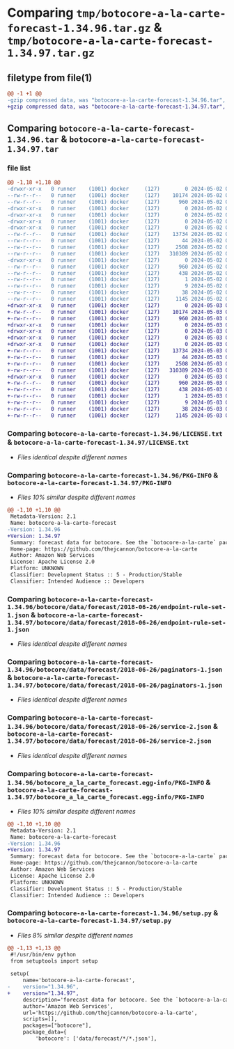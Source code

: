 # Comparing `tmp/botocore-a-la-carte-forecast-1.34.96.tar.gz` & `tmp/botocore-a-la-carte-forecast-1.34.97.tar.gz`

## filetype from file(1)

```diff
@@ -1 +1 @@
-gzip compressed data, was "botocore-a-la-carte-forecast-1.34.96.tar", last modified: Thu May  2 01:01:26 2024, max compression
+gzip compressed data, was "botocore-a-la-carte-forecast-1.34.97.tar", last modified: Fri May  3 01:04:44 2024, max compression
```

## Comparing `botocore-a-la-carte-forecast-1.34.96.tar` & `botocore-a-la-carte-forecast-1.34.97.tar`

### file list

```diff
@@ -1,18 +1,18 @@
-drwxr-xr-x   0 runner    (1001) docker     (127)        0 2024-05-02 01:01:26.761082 botocore-a-la-carte-forecast-1.34.96/
--rw-r--r--   0 runner    (1001) docker     (127)    10174 2024-05-02 01:01:26.000000 botocore-a-la-carte-forecast-1.34.96/LICENSE.txt
--rw-r--r--   0 runner    (1001) docker     (127)      960 2024-05-02 01:01:26.761082 botocore-a-la-carte-forecast-1.34.96/PKG-INFO
-drwxr-xr-x   0 runner    (1001) docker     (127)        0 2024-05-02 01:01:26.761082 botocore-a-la-carte-forecast-1.34.96/botocore/
-drwxr-xr-x   0 runner    (1001) docker     (127)        0 2024-05-02 01:01:26.761082 botocore-a-la-carte-forecast-1.34.96/botocore/data/
-drwxr-xr-x   0 runner    (1001) docker     (127)        0 2024-05-02 01:01:26.761082 botocore-a-la-carte-forecast-1.34.96/botocore/data/forecast/
-drwxr-xr-x   0 runner    (1001) docker     (127)        0 2024-05-02 01:01:26.761082 botocore-a-la-carte-forecast-1.34.96/botocore/data/forecast/2018-06-26/
--rw-r--r--   0 runner    (1001) docker     (127)    13734 2024-05-02 01:01:05.000000 botocore-a-la-carte-forecast-1.34.96/botocore/data/forecast/2018-06-26/endpoint-rule-set-1.json
--rw-r--r--   0 runner    (1001) docker     (127)       44 2024-05-02 01:01:05.000000 botocore-a-la-carte-forecast-1.34.96/botocore/data/forecast/2018-06-26/examples-1.json
--rw-r--r--   0 runner    (1001) docker     (127)     2508 2024-05-02 01:01:05.000000 botocore-a-la-carte-forecast-1.34.96/botocore/data/forecast/2018-06-26/paginators-1.json
--rw-r--r--   0 runner    (1001) docker     (127)   310389 2024-05-02 01:01:05.000000 botocore-a-la-carte-forecast-1.34.96/botocore/data/forecast/2018-06-26/service-2.json
-drwxr-xr-x   0 runner    (1001) docker     (127)        0 2024-05-02 01:01:26.761082 botocore-a-la-carte-forecast-1.34.96/botocore_a_la_carte_forecast.egg-info/
--rw-r--r--   0 runner    (1001) docker     (127)      960 2024-05-02 01:01:26.000000 botocore-a-la-carte-forecast-1.34.96/botocore_a_la_carte_forecast.egg-info/PKG-INFO
--rw-r--r--   0 runner    (1001) docker     (127)      438 2024-05-02 01:01:26.000000 botocore-a-la-carte-forecast-1.34.96/botocore_a_la_carte_forecast.egg-info/SOURCES.txt
--rw-r--r--   0 runner    (1001) docker     (127)        1 2024-05-02 01:01:26.000000 botocore-a-la-carte-forecast-1.34.96/botocore_a_la_carte_forecast.egg-info/dependency_links.txt
--rw-r--r--   0 runner    (1001) docker     (127)        9 2024-05-02 01:01:26.000000 botocore-a-la-carte-forecast-1.34.96/botocore_a_la_carte_forecast.egg-info/top_level.txt
--rw-r--r--   0 runner    (1001) docker     (127)       38 2024-05-02 01:01:26.761082 botocore-a-la-carte-forecast-1.34.96/setup.cfg
--rw-r--r--   0 runner    (1001) docker     (127)     1145 2024-05-02 01:01:26.000000 botocore-a-la-carte-forecast-1.34.96/setup.py
+drwxr-xr-x   0 runner    (1001) docker     (127)        0 2024-05-03 01:04:44.811524 botocore-a-la-carte-forecast-1.34.97/
+-rw-r--r--   0 runner    (1001) docker     (127)    10174 2024-05-03 01:04:44.000000 botocore-a-la-carte-forecast-1.34.97/LICENSE.txt
+-rw-r--r--   0 runner    (1001) docker     (127)      960 2024-05-03 01:04:44.811524 botocore-a-la-carte-forecast-1.34.97/PKG-INFO
+drwxr-xr-x   0 runner    (1001) docker     (127)        0 2024-05-03 01:04:44.811524 botocore-a-la-carte-forecast-1.34.97/botocore/
+drwxr-xr-x   0 runner    (1001) docker     (127)        0 2024-05-03 01:04:44.811524 botocore-a-la-carte-forecast-1.34.97/botocore/data/
+drwxr-xr-x   0 runner    (1001) docker     (127)        0 2024-05-03 01:04:44.811524 botocore-a-la-carte-forecast-1.34.97/botocore/data/forecast/
+drwxr-xr-x   0 runner    (1001) docker     (127)        0 2024-05-03 01:04:44.811524 botocore-a-la-carte-forecast-1.34.97/botocore/data/forecast/2018-06-26/
+-rw-r--r--   0 runner    (1001) docker     (127)    13734 2024-05-03 01:04:25.000000 botocore-a-la-carte-forecast-1.34.97/botocore/data/forecast/2018-06-26/endpoint-rule-set-1.json
+-rw-r--r--   0 runner    (1001) docker     (127)       44 2024-05-03 01:04:25.000000 botocore-a-la-carte-forecast-1.34.97/botocore/data/forecast/2018-06-26/examples-1.json
+-rw-r--r--   0 runner    (1001) docker     (127)     2508 2024-05-03 01:04:25.000000 botocore-a-la-carte-forecast-1.34.97/botocore/data/forecast/2018-06-26/paginators-1.json
+-rw-r--r--   0 runner    (1001) docker     (127)   310389 2024-05-03 01:04:25.000000 botocore-a-la-carte-forecast-1.34.97/botocore/data/forecast/2018-06-26/service-2.json
+drwxr-xr-x   0 runner    (1001) docker     (127)        0 2024-05-03 01:04:44.811524 botocore-a-la-carte-forecast-1.34.97/botocore_a_la_carte_forecast.egg-info/
+-rw-r--r--   0 runner    (1001) docker     (127)      960 2024-05-03 01:04:44.000000 botocore-a-la-carte-forecast-1.34.97/botocore_a_la_carte_forecast.egg-info/PKG-INFO
+-rw-r--r--   0 runner    (1001) docker     (127)      438 2024-05-03 01:04:44.000000 botocore-a-la-carte-forecast-1.34.97/botocore_a_la_carte_forecast.egg-info/SOURCES.txt
+-rw-r--r--   0 runner    (1001) docker     (127)        1 2024-05-03 01:04:44.000000 botocore-a-la-carte-forecast-1.34.97/botocore_a_la_carte_forecast.egg-info/dependency_links.txt
+-rw-r--r--   0 runner    (1001) docker     (127)        9 2024-05-03 01:04:44.000000 botocore-a-la-carte-forecast-1.34.97/botocore_a_la_carte_forecast.egg-info/top_level.txt
+-rw-r--r--   0 runner    (1001) docker     (127)       38 2024-05-03 01:04:44.811524 botocore-a-la-carte-forecast-1.34.97/setup.cfg
+-rw-r--r--   0 runner    (1001) docker     (127)     1145 2024-05-03 01:04:44.000000 botocore-a-la-carte-forecast-1.34.97/setup.py
```

### Comparing `botocore-a-la-carte-forecast-1.34.96/LICENSE.txt` & `botocore-a-la-carte-forecast-1.34.97/LICENSE.txt`

 * *Files identical despite different names*

### Comparing `botocore-a-la-carte-forecast-1.34.96/PKG-INFO` & `botocore-a-la-carte-forecast-1.34.97/PKG-INFO`

 * *Files 10% similar despite different names*

```diff
@@ -1,10 +1,10 @@
 Metadata-Version: 2.1
 Name: botocore-a-la-carte-forecast
-Version: 1.34.96
+Version: 1.34.97
 Summary: forecast data for botocore. See the `botocore-a-la-carte` package for more info.
 Home-page: https://github.com/thejcannon/botocore-a-la-carte
 Author: Amazon Web Services
 License: Apache License 2.0
 Platform: UNKNOWN
 Classifier: Development Status :: 5 - Production/Stable
 Classifier: Intended Audience :: Developers
```

### Comparing `botocore-a-la-carte-forecast-1.34.96/botocore/data/forecast/2018-06-26/endpoint-rule-set-1.json` & `botocore-a-la-carte-forecast-1.34.97/botocore/data/forecast/2018-06-26/endpoint-rule-set-1.json`

 * *Files identical despite different names*

### Comparing `botocore-a-la-carte-forecast-1.34.96/botocore/data/forecast/2018-06-26/paginators-1.json` & `botocore-a-la-carte-forecast-1.34.97/botocore/data/forecast/2018-06-26/paginators-1.json`

 * *Files identical despite different names*

### Comparing `botocore-a-la-carte-forecast-1.34.96/botocore/data/forecast/2018-06-26/service-2.json` & `botocore-a-la-carte-forecast-1.34.97/botocore/data/forecast/2018-06-26/service-2.json`

 * *Files identical despite different names*

### Comparing `botocore-a-la-carte-forecast-1.34.96/botocore_a_la_carte_forecast.egg-info/PKG-INFO` & `botocore-a-la-carte-forecast-1.34.97/botocore_a_la_carte_forecast.egg-info/PKG-INFO`

 * *Files 10% similar despite different names*

```diff
@@ -1,10 +1,10 @@
 Metadata-Version: 2.1
 Name: botocore-a-la-carte-forecast
-Version: 1.34.96
+Version: 1.34.97
 Summary: forecast data for botocore. See the `botocore-a-la-carte` package for more info.
 Home-page: https://github.com/thejcannon/botocore-a-la-carte
 Author: Amazon Web Services
 License: Apache License 2.0
 Platform: UNKNOWN
 Classifier: Development Status :: 5 - Production/Stable
 Classifier: Intended Audience :: Developers
```

### Comparing `botocore-a-la-carte-forecast-1.34.96/setup.py` & `botocore-a-la-carte-forecast-1.34.97/setup.py`

 * *Files 8% similar despite different names*

```diff
@@ -1,13 +1,13 @@
 #!/usr/bin/env python
 from setuptools import setup
 
 setup(
     name='botocore-a-la-carte-forecast',
-    version="1.34.96",
+    version="1.34.97",
     description='forecast data for botocore. See the `botocore-a-la-carte` package for more info.',
     author='Amazon Web Services',
     url='https://github.com/thejcannon/botocore-a-la-carte',
     scripts=[],
     packages=["botocore"],
     package_data={
         'botocore': ['data/forecast/*/*.json'],
```


